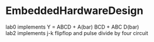 # EmbeddedHardwareDesign
lab0 implements Y = ABCD + A(bar) BCD + ABC D(bar) <br />
lab2 implements j-k flipflop and pulse divide by four circuit <br />
